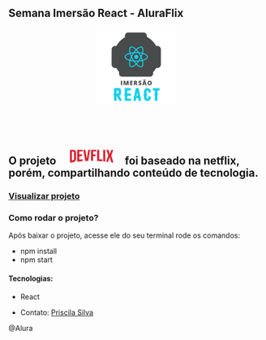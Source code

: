
## Semana Imersão React - AluraFlix 
<p align="center">
<img width="150px" src="src/assets/img/logo-alura.svg">
</p>

## ⠀⠀⠀⠀ ⠀⠀⠀⠀

## O projeto ⠀ <img width="90px" src="src/assets/img/Logo.png"> ⠀foi baseado na netflix, porém, compartilhando conteúdo de tecnologia.

### [Visualizar projeto](https://devflix-snowy.vercel.app)

### Como rodar o projeto?
Após baixar o projeto, acesse ele do seu terminal rode os comandos:

* npm install
* npm start

#### Tecnologias: 
 * React

- Contato: [Priscila Silva](https://linkedin.com/in/silva-priscila)

@Alura